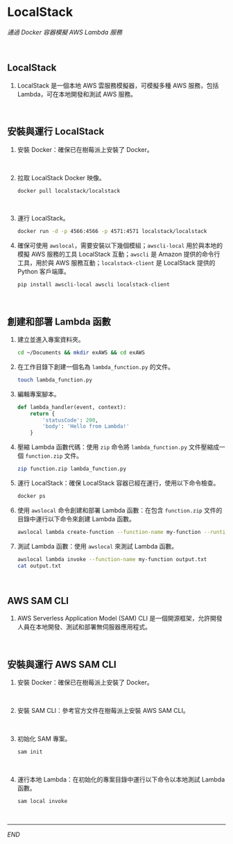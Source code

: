 # LocalStack

_通過 Docker 容器模擬 AWS Lambda 服務_

<br>

## LocalStack

1. LocalStack 是一個本地 AWS 雲服務模擬器，可模擬多種 AWS 服務，包括 Lambda，可在本地開發和測試 AWS 服務。

<br>

## 安裝與運行 LocalStack

1. 安裝 Docker：確保已在樹莓派上安裝了 Docker。

<br>

2. 拉取 LocalStack Docker 映像。

    ```bash
    docker pull localstack/localstack
    ```

<br>

3. 運行 LocalStack。

    ```bash
    docker run -d -p 4566:4566 -p 4571:4571 localstack/localstack
    ```

4. 確保可使用 `awslocal`，需要安裝以下幾個模組；`awscli-local` 用於與本地的模擬 AWS 服務的工具 LocalStack 互動；`awscli` 是 Amazon 提供的命令行工具，用於與 AWS 服務互動；`localstack-client` 是 LocalStack 提供的 Python 客戶端庫。

    ```bash
    pip install awscli-local awscli localstack-client
    ```

<br>

## 創建和部署 Lambda 函數

1. 建立並進入專案資料夾。

    ```bash
    cd ~/Documents && mkdir exAWS && cd exAWS
    ```

2. 在工作目錄下創建一個名為 `lambda_function.py` 的文件。

    ```bash
    touch lambda_function.py
    ```

3. 編輯專案腳本。

    ```python
    def lambda_handler(event, context):
        return {
            'statusCode': 200,
            'body': 'Hello from Lambda!'
        }
    ```

3. 壓縮 Lambda 函數代碼：使用 `zip` 命令將 `lambda_function.py` 文件壓縮成一個 `function.zip` 文件。

    ```bash
    zip function.zip lambda_function.py
    ```

4. 運行 LocalStack：確保 LocalStack 容器已經在運行，使用以下命令檢查。

    ```bash
    docker ps
    ```

5. 使用 `awslocal` 命令創建和部署 Lambda 函數：在包含 `function.zip` 文件的目錄中運行以下命令來創建 Lambda 函數。

    ```bash
    awslocal lambda create-function --function-name my-function --runtime python3.10 --role arn:aws:iam::000000000000:role/lambda-role --handler lambda_function.lambda_handler --zip-file fileb://function.zip
    ```

6. 測試 Lambda 函數：使用 `awslocal` 來測試 Lambda 函數。

    ```bash
    awslocal lambda invoke --function-name my-function output.txt
    cat output.txt
    ```

<br>

## AWS SAM CLI

1. AWS Serverless Application Model (SAM) CLI 是一個開源框架，允許開發人員在本地開發、測試和部署無伺服器應用程式。

<br>

## 安裝與運行 AWS SAM CLI

1. 安裝 Docker：確保已在樹莓派上安裝了 Docker。

<br>

2. 安裝 SAM CLI：參考官方文件在樹莓派上安裝 AWS SAM CLI。

<br>

3. 初始化 SAM 專案。

    ```bash
    sam init
    ```

<br>

4. 運行本地 Lambda：在初始化的專案目錄中運行以下命令以本地測試 Lambda 函數。

    ```bash
    sam local invoke
    ```

<br>

___

_END_

